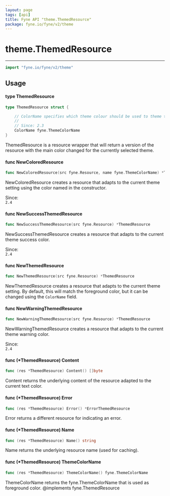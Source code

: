 ```yaml
---
layout: page
tags: [api]
title: Fyne API "theme.ThemedResource"
package: fyne.io/fyne/v2/theme
---
```


# theme.ThemedResource
---
```go
import "fyne.io/fyne/v2/theme"
```

## Usage

#### type ThemedResource

```go
type ThemedResource struct {

	// ColorName specifies which theme colour should be used to theme the resource
	//
	// Since: 2.3
	ColorName fyne.ThemeColorName
}
```

ThemedResource is a resource wrapper that will return a version of the resource with the main color changed for the currently selected theme.

#### func  NewColoredResource

```go
func NewColoredResource(src fyne.Resource, name fyne.ThemeColorName) *ThemedResource
```
NewColoredResource creates a resource that adapts to the current theme setting using the color named in the constructor.


<div class="since">Since: <code>
2.4</code></div>

#### func  NewSuccessThemedResource

```go
func NewSuccessThemedResource(src fyne.Resource) *ThemedResource
```
NewSuccessThemedResource creates a resource that adapts to the current theme success color.


<div class="since">Since: <code>
2.4</code></div>

#### func  NewThemedResource

```go
func NewThemedResource(src fyne.Resource) *ThemedResource
```
NewThemedResource creates a resource that adapts to the current theme setting. By default, this will match the foreground color, but it can be changed using the `ColorName` field.

#### func  NewWarningThemedResource

```go
func NewWarningThemedResource(src fyne.Resource) *ThemedResource
```
NewWarningThemedResource creates a resource that adapts to the current theme warning color.


<div class="since">Since: <code>
2.4</code></div>

#### func (*ThemedResource) Content

```go
func (res *ThemedResource) Content() []byte
```
Content returns the underlying content of the resource adapted to the current text color.

#### func (*ThemedResource) Error

```go
func (res *ThemedResource) Error() *ErrorThemedResource
```
Error returns a different resource for indicating an error.

#### func (*ThemedResource) Name

```go
func (res *ThemedResource) Name() string
```
Name returns the underlying resource name (used for caching).

#### func (*ThemedResource) ThemeColorName

```go
func (res *ThemedResource) ThemeColorName() fyne.ThemeColorName
```
ThemeColorName returns the fyne.ThemeColorName that is used as foreground color. @implements fyne.ThemedResource
